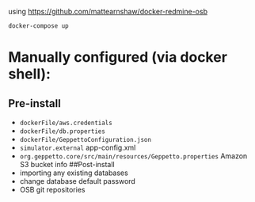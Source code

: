 using https://github.com/mattearnshaw/docker-redmine-osb

`docker-compose up`

# Manually configured (via docker shell):
## Pre-install
* `dockerFile/aws.credentials`
* `dockerFile/db.properties`
* `dockerFile/GeppettoConfiguration.json`
* `simulator.external` app-config.xml
* `org.geppetto.core/src/main/resources/Geppetto.properties` Amazon S3 bucket info
##Post-install
* importing any existing databases
* change database default password
* OSB git repositories
